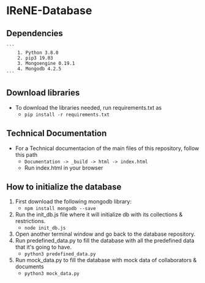 # IReNE-Database

## Dependencies
    ```
        1. Python 3.8.0
        2. pip3 19.03
        3. Mongoengine 0.19.1
        4. Mongodb 4.2.5
    ```
## Download libraries
- To download the libraries needed, run requirements.txt as
    - `pip install -r requirements.txt` 

## Technical Documentation
- For a Technical documentacion of the main files of this repository, follow this path
    - `Documentation -> _build -> html -> index.html`
    - Run index.html in your browser

## How to initialize the database

1. First download the following mongodb library:
    - `npm install mongodb --save`
2. Run the init_db.js file where it will initialize db with its collections & restrictions.
    - `node init_db.js`
3. Open another terminal window and go back to the database repository.
4. Run predefined_data.py to fill the database with all the predefined data that it's going to have.
    - `python3 predefined_data.py`
5. Run mock_data.py to fill the database with mock data of collaborators & documents
    - `python3 mock_data.py`
